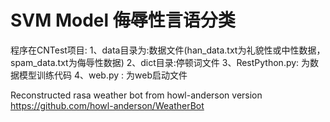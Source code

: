 # SVM Model 侮辱性言语分类

程序在CNTest项目:
    1、data目录为:数据文件(han_data.txt为礼貌性或中性数据，spam_data.txt为侮辱性数据)
    2、dict目录:停顿词文件
    3、RestPython.py: 为数据模型训练代码
    4、web.py : 为web启动文件

Reconstructed rasa weather bot from howl-anderson version https://github.com/howl-anderson/WeatherBot


